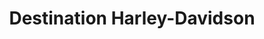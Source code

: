 ---
title: "Destination Harley-Davidson"
url: /silverdale/destination-harley-davidson/
shop: motorcycle
---